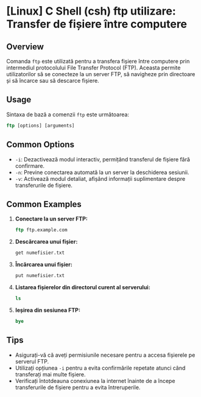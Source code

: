 # [Linux] C Shell (csh) ftp utilizare: Transfer de fișiere între computere

## Overview
Comanda `ftp` este utilizată pentru a transfera fișiere între computere prin intermediul protocolului File Transfer Protocol (FTP). Aceasta permite utilizatorilor să se conecteze la un server FTP, să navigheze prin directoare și să încarce sau să descarce fișiere.

## Usage
Sintaxa de bază a comenzii `ftp` este următoarea:

```csh
ftp [options] [arguments]
```

## Common Options
- `-i`: Dezactivează modul interactiv, permițând transferul de fișiere fără confirmare.
- `-n`: Previne conectarea automată la un server la deschiderea sesiunii.
- `-v`: Activează modul detaliat, afișând informații suplimentare despre transferurile de fișiere.

## Common Examples
1. **Conectare la un server FTP:**
   ```csh
   ftp ftp.example.com
   ```

2. **Descărcarea unui fișier:**
   ```csh
   get numefisier.txt
   ```

3. **Încărcarea unui fișier:**
   ```csh
   put numefisier.txt
   ```

4. **Listarea fișierelor din directorul curent al serverului:**
   ```csh
   ls
   ```

5. **Ieșirea din sesiunea FTP:**
   ```csh
   bye
   ```

## Tips
- Asigurați-vă că aveți permisiunile necesare pentru a accesa fișierele pe serverul FTP.
- Utilizați opțiunea `-i` pentru a evita confirmările repetate atunci când transferați mai multe fișiere.
- Verificați întotdeauna conexiunea la internet înainte de a începe transferurile de fișiere pentru a evita întreruperile.